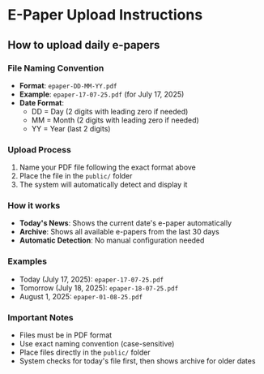 # E-Paper Upload Instructions

## How to upload daily e-papers

### File Naming Convention
- **Format**: `epaper-DD-MM-YY.pdf`
- **Example**: `epaper-17-07-25.pdf` (for July 17, 2025)
- **Date Format**: 
  - DD = Day (2 digits with leading zero if needed)
  - MM = Month (2 digits with leading zero if needed) 
  - YY = Year (last 2 digits)

### Upload Process
1. Name your PDF file following the exact format above
2. Place the file in the `public/` folder
3. The system will automatically detect and display it

### How it works
- **Today's News**: Shows the current date's e-paper automatically
- **Archive**: Shows all available e-papers from the last 30 days
- **Automatic Detection**: No manual configuration needed

### Examples
- Today (July 17, 2025): `epaper-17-07-25.pdf`
- Tomorrow (July 18, 2025): `epaper-18-07-25.pdf` 
- August 1, 2025: `epaper-01-08-25.pdf`

### Important Notes
- Files must be in PDF format
- Use exact naming convention (case-sensitive)
- Place files directly in the `public/` folder
- System checks for today's file first, then shows archive for older dates
